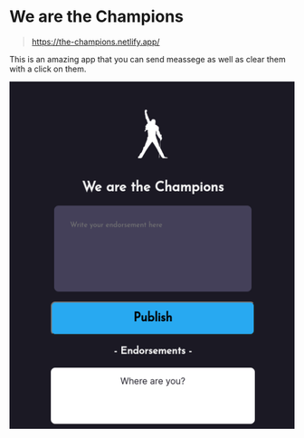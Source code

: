 # We are the Champions

> https://the-champions.netlify.app/

This is an amazing app that you can send meassege as well as clear them with a click on them.

![Alt text](./Images/image.png)

